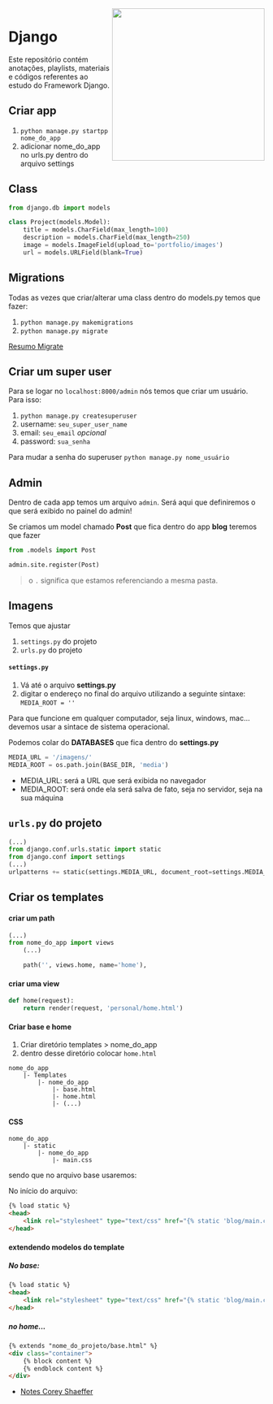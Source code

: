 <img src="https://www.djangoproject.com/m/img/logos/django-logo-negative.png" align="right" width="300px">

# Django

Este repositório contém anotações, playlists, materiais e códigos referentes ao estudo do Framework Django. 



## Criar app
1. ```python manage.py startpp nome_do_app```
2. adicionar nome_do_app no urls.py dentro do arquivo settings

## Class
```python
from django.db import models

class Project(models.Model):
    title = models.CharField(max_length=100)
    description = models.CharField(max_length=250)
    image = models.ImageField(upload_to='portfolio/images')
    url = models.URLField(blank=True)
```
## Migrations

Todas as vezes que criar/alterar uma class dentro do models.py temos que fazer:
1. ```python manage.py makemigrations```
2. ```python manage.py migrate```

[Resumo Migrate](https://github.com/andrenevares/andrenevares/blob/master/python/Django/tuts/migrate_padrao.md) 

## Criar um super user
Para se logar no ```localhost:8000/admin``` nós temos que criar um usuário.  Para isso:

1. ```python manage.py createsuperuser```
2. username: ```seu_super_user_name```
3. email: ```seu_email``` _opcional_
4. password: ```sua_senha``` 

Para mudar a senha do superuser
```python manage.py nome_usuário```

## Admin
Dentro de cada app temos um arquivo ```admin```.  Será aqui que definiremos o que será exibido no painel do admin!

Se criamos um model chamado __Post__ que fica dentro do app __blog__ teremos que fazer

```python
from .models import Post

admin.site.register(Post)
```
> o ```.``` significa que estamos referenciando a mesma pasta.


## Imagens 

Temos que ajustar 
1. ```settings.py``` do projeto
2. ```urls.py``` do projeto

#### ```settings.py```
1. Vá até o arquivo __settings.py__
2. digitar o endereço no final do arquivo utilizando a seguinte sintaxe: ```MEDIA_ROOT = ''```

Para que funcione em qualquer computador, seja linux, windows, mac... devemos usar a sintace de sistema operacional.

Podemos colar do __DATABASES__ que fica dentro do __settings.py__

```python
MEDIA_URL = '/imagens/' 
MEDIA_ROOT = os.path.join(BASE_DIR, 'media')
```
- MEDIA_URL: será a URL que será exibida no navegador 
- MEDIA_ROOT: será onde ela será salva de fato, seja no servidor, seja na sua máquina

## ```urls.py``` do projeto

```python
(...)
from django.conf.urls.static import static
from django.conf import settings
(...)
urlpatterns += static(settings.MEDIA_URL, document_root=settings.MEDIA_ROOT)
```

## Criar os templates


#### criar um path
```python
(...)
from nome_do_app import views
    (...)

    path('', views.home, name='home'),
```

#### criar uma view
```python
def home(request):
    return render(request, 'personal/home.html')
```

#### Criar base e home
1. Criar diretório templates > nome_do_app
2. dentro desse diretório colocar ```home.html```
```
nome_do_app
    |- Templates
        |- nome_do_app
            |- base.html
            |- home.html
            |- (...)
```

#### CSS
```
nome_do_app
    |- static
        |- nome_do_app
            |- main.css
```

sendo que no arquivo base usaremos:

No início do arquivo:
```html
{% load static %}
<head>
    <link rel="stylesheet" type="text/css" href="{% static 'blog/main.css' %}">
</head>
```


#### extendendo modelos do template

##### No base:

```html
{% load static %}
<head>
    <link rel="stylesheet" type="text/css" href="{% static 'blog/main.css' %}">
</head>
```
##### no home...
```html
{% extends "nome_do_projeto/base.html" %}
<div class="container">
    {% block content %}      
    {% endblock content %} 
</div>
```
- [Notes Corey Shaeffer](https://github.com/andrenevares/andrenevares/blob/master/python/Django/cursoCoreyShaeffer/readme.md)
